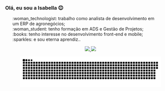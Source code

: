 ### Olá, eu sou a Isabella :blush:

<ul style="list-style: none;">

 <li> :woman_technologist: trabalho como analista de desenvolvimento em um ERP de agronegócios;</li>
 <li> :woman_student: tenho formação em ADS e Gestão de Projetos;</li>
 <li> :books: tenho interesse no desenvolvimento front-end e mobile;</li>
 <li> :sparkles: e sou eterna aprendiz..</li>
<ul>

<div align="center">
  <a href="https://github.com/zabella-12">
  <img height="180em" src="https://github-readme-stats.vercel.app/api?username=zabella-12&show_icons=true&theme=tokyonight&include_all_commits=true&count_private=true"/>
  <img height="180em" src="https://github-readme-stats.vercel.app/api/top-langs/?username=zabella-12&layout=compact&langs_count=7&theme=tokyonight"/>
</div>
  
  
![Snake animation](https://github.com/zabella-12/zabella-12/blob/output/github-contribution-grid-snake.svg)
